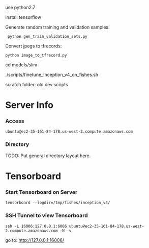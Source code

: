 use python2.7

install tensorflow

Generate random training and validation samples:

	 python gen_train_validation_sets.py
	
Convert jpegs to tfrecords:

	python image_to_tfrecord.py

cd models/slim

./scripts/finetune_inception_v4_on_fishes.sh


scratch folder: old dev scripts

# Server Info
### Access
`ubuntu@ec2-35-161-84-178.us-west-2.compute.amazonaws.com`

### Directory 
TODO: Put general directory layout here. 

# Tensorboard
### Start Tensorboard on Server
`tensorboard --logdir=/tmp/fishes/inception_v4/`
### SSH Tunnel to view Tensorboard
`ssh -L 16006:127.0.0.1:6006 ubuntu@ec2-35-161-84-178.us-west-2.compute.amazonaws.com -N -v`

go to: http://127.0.0.1:16006/
